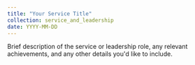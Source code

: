 ```yaml
---
title: "Your Service Title"
collection: service_and_leadership
date: YYYY-MM-DD
---
```


Brief description of the service or leadership role, any relevant achievements, and any other details you'd like to include.
